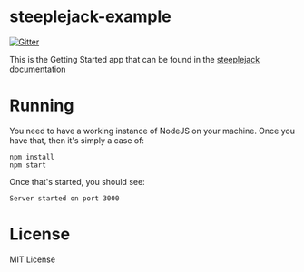 # steeplejack-example

[![Gitter][gitter-image]][gitter-url]

This is the Getting Started app that can be found in the [steeplejack documentation](http://steeplejack.info/docs/getting-started/)

# Running

You need to have a working instance of NodeJS on your machine.  Once you have that, then it's simply a case of:

    npm install
    npm start

Once that's started, you should see:

    Server started on port 3000

# License

MIT License

[gitter-image]: https://img.shields.io/badge/GITTER-JOIN%20CHAT%20%E2%86%92-1DCE73.svg?style=flat

[gitter-url]: https://gitter.im/riggerthegeek/steeplejack?utm_source=badge&utm_medium=badge&utm_campaign=pr-badge&utm_content=body_badge
